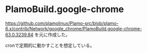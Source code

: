 # PlamoBuild.google-chrome
https://github.com/plamolinux/Plamo-src/blob/plamo-6.x/contrib/Network/google_chrome/PlamoBuild.google-chrome-63.0.3239.84
を元に作成した。

cronで定期的に動かすことを想定している。
